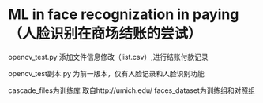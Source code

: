 # ML in face recognization in paying （人脸识别在商场结账的尝试）

opencv_test.py 添加文件信息修改（list.csv）,进行结账付款记录

opencv_test副本.py 为前一版本，仅有人脸记录和人脸识别功能

cascade_files为训练库 取自http://umich.edu/
faces_dataset为训练组和对照组
